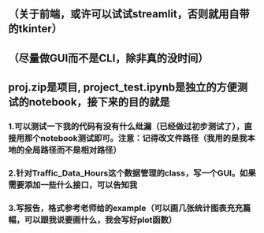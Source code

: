 ## （关于前端，或许可以试试streamlit，否则就用自带的tkinter）
## （尽量做GUI而不是CLI，除非真的没时间）


## proj.zip是项目, project_test.ipynb是独立的方便测试的notebook，接下来的目的就是
### 1.可以测试一下我的代码有没有什么纰漏（已经做过初步测试了），直接用那个notebook测试即可。注意：记得改文件路径（我用的是我本地的全局路径而不是相对路径）
### 2.针对Traffic_Data_Hours这个数据管理的class，写一个GUI。如果需要添加一些什么接口，可以告知我
### 3.写报告，格式参考老师给的example（可以画几张统计图表充充篇幅，可以跟我说要画什么，我会写好plot函数）
